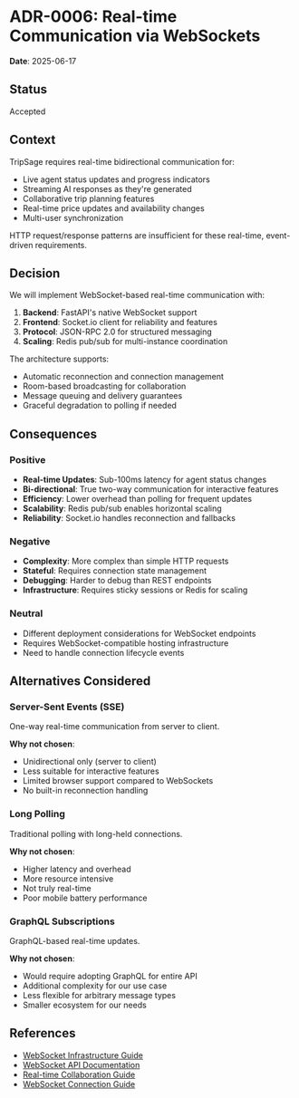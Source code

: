 # ADR-0006: Real-time Communication via WebSockets

**Date**: 2025-06-17

## Status

Accepted

## Context

TripSage requires real-time bidirectional communication for:

- Live agent status updates and progress indicators
- Streaming AI responses as they're generated
- Collaborative trip planning features
- Real-time price updates and availability changes
- Multi-user synchronization

HTTP request/response patterns are insufficient for these real-time, event-driven requirements.

## Decision

We will implement WebSocket-based real-time communication with:

1. **Backend**: FastAPI's native WebSocket support
2. **Frontend**: Socket.io client for reliability and features
3. **Protocol**: JSON-RPC 2.0 for structured messaging
4. **Scaling**: Redis pub/sub for multi-instance coordination

The architecture supports:

- Automatic reconnection and connection management
- Room-based broadcasting for collaboration
- Message queuing and delivery guarantees
- Graceful degradation to polling if needed

## Consequences

### Positive

- **Real-time Updates**: Sub-100ms latency for agent status changes
- **Bi-directional**: True two-way communication for interactive features
- **Efficiency**: Lower overhead than polling for frequent updates
- **Scalability**: Redis pub/sub enables horizontal scaling
- **Reliability**: Socket.io handles reconnection and fallbacks

### Negative

- **Complexity**: More complex than simple HTTP requests
- **Stateful**: Requires connection state management
- **Debugging**: Harder to debug than REST endpoints
- **Infrastructure**: Requires sticky sessions or Redis for scaling

### Neutral

- Different deployment considerations for WebSocket endpoints
- Requires WebSocket-compatible hosting infrastructure
- Need to handle connection lifecycle events

## Alternatives Considered

### Server-Sent Events (SSE)

One-way real-time communication from server to client.

**Why not chosen**:

- Unidirectional only (server to client)
- Less suitable for interactive features
- Limited browser support compared to WebSockets
- No built-in reconnection handling

### Long Polling

Traditional polling with long-held connections.

**Why not chosen**:

- Higher latency and overhead
- More resource intensive
- Not truly real-time
- Poor mobile battery performance

### GraphQL Subscriptions

GraphQL-based real-time updates.

**Why not chosen**:

- Would require adopting GraphQL for entire API
- Additional complexity for our use case
- Less flexible for arbitrary message types
- Smaller ecosystem for our needs

## References

- [WebSocket Infrastructure Guide](../03_ARCHITECTURE/WEBSOCKET_INFRASTRUCTURE.md)
- [WebSocket API Documentation](../06_API_REFERENCE/WEBSOCKET_API.md)
- [Real-time Collaboration Guide](../06_API_REFERENCE/REAL_TIME_COLLABORATION_GUIDE.md)
- [WebSocket Connection Guide](../06_API_REFERENCE/WEBSOCKET_CONNECTION_GUIDE.md)
